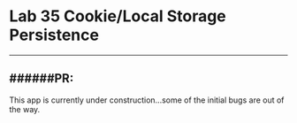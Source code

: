 # Lab 35 Cookie/Local Storage Persistence
---
######PR: 
---
This app is currently under construction...some of the initial bugs are out of the way.